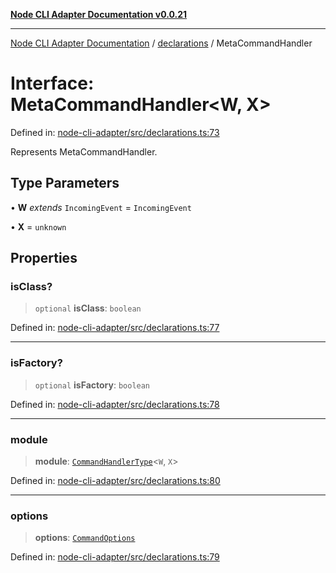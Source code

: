 [**Node CLI Adapter Documentation v0.0.21**](../../README.md)

***

[Node CLI Adapter Documentation](../../modules.md) / [declarations](../README.md) / MetaCommandHandler

# Interface: MetaCommandHandler\<W, X\>

Defined in: [node-cli-adapter/src/declarations.ts:73](https://github.com/stonemjs/node-cli-adapter/blob/8aa5733b805725e9383f05513594f3738beb3cb2/src/declarations.ts#L73)

Represents MetaCommandHandler.

## Type Parameters

• **W** *extends* `IncomingEvent` = `IncomingEvent`

• **X** = `unknown`

## Properties

### isClass?

> `optional` **isClass**: `boolean`

Defined in: [node-cli-adapter/src/declarations.ts:77](https://github.com/stonemjs/node-cli-adapter/blob/8aa5733b805725e9383f05513594f3738beb3cb2/src/declarations.ts#L77)

***

### isFactory?

> `optional` **isFactory**: `boolean`

Defined in: [node-cli-adapter/src/declarations.ts:78](https://github.com/stonemjs/node-cli-adapter/blob/8aa5733b805725e9383f05513594f3738beb3cb2/src/declarations.ts#L78)

***

### module

> **module**: [`CommandHandlerType`](../type-aliases/CommandHandlerType.md)\<`W`, `X`\>

Defined in: [node-cli-adapter/src/declarations.ts:80](https://github.com/stonemjs/node-cli-adapter/blob/8aa5733b805725e9383f05513594f3738beb3cb2/src/declarations.ts#L80)

***

### options

> **options**: [`CommandOptions`](../../decorators/Command/interfaces/CommandOptions.md)

Defined in: [node-cli-adapter/src/declarations.ts:79](https://github.com/stonemjs/node-cli-adapter/blob/8aa5733b805725e9383f05513594f3738beb3cb2/src/declarations.ts#L79)
